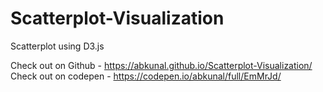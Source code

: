 # Scatterplot-Visualization  
  
Scatterplot using D3.js  
  
Check out on Github  - https://abkunal.github.io/Scatterplot-Visualization/  
Check out on codepen - https://codepen.io/abkunal/full/EmMrJd/  
